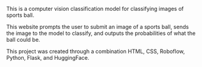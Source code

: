 This is a computer vision classification model for classifying images of sports ball. 

This website prompts the user to submit an image of a sports ball, sends the image to the model to classify, and outputs the probabilities of what the ball could be. 

This project was created through a combination HTML, CSS, Roboflow, Python, Flask, and HuggingFace.
